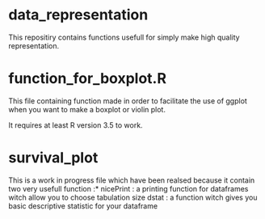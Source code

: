 # data_representation

This repositiry contains functions usefull for simply make high quality representation.

# function_for_boxplot.R

This file containing function made in order to facilitate the use of ggplot when you want to make a boxplot or violin plot.

It requires at least R version 3.5 to work.

# survival_plot

This is a work in progress file which have been realsed because it contain two very usefull function :*
nicePrint : a printing function for dataframes witch allow you to choose tabulation size
dstat : a function witch gives you basic descriptive statistic for your dataframe
